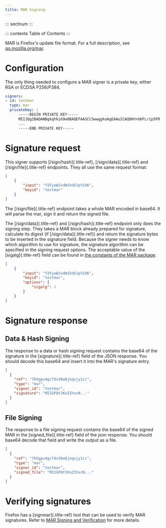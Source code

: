 ```yaml
---
title: MAR Signing
---
```


::: sectnum
:::

::: contents
Table of Contents
:::

MAR is Firefox\'s update file format. For a full description, see
[go.mozilla.org/mar](https://godoc.org/go.mozilla.org/mar).

# Configuration

The only thing needed to configure a MAR signer is a private key, either
RSA or ECDSA P256/P384.

``` yaml
signers:
- id: testmar
  type: mar
  privatekey: |
      -----BEGIN PRIVATE KEY-----
      MIIJQgIBADANBgkqhkiG9w0BAQEFAASCCSwwggkoAgEAAoICAQDHV+bKFLr1p5FR
      ...
      -----END PRIVATE KEY-----
```

# Signature request

This signer supports [/sign/hash]{.title-ref}, [/sign/data]{.title-ref}
and [/sign/file]{.title-ref} endpoints. They all use the same request
format:

``` json
[
    {
        "input": "Y2FyaWJvdW1hdXJpY2UK",
        "keyid": "testmar"
    }
]
```

The [/sign/file]{.title-ref} endpoint takes a whole MAR encoded in
base64. It will parse the mar, sign it and return the signed file.

The [/sign/data]{.title-ref} and [/sign/hash]{.title-ref} endpoint only
does the signing step. They takes a MAR block already prepared for
signature, calculate its digest (if [/sign/data]{.title-ref}) and return
the signature bytes to be inserted in the signature field. Because the
signer needs to know which algorithm to use for signature, the signature
algorithm can be specified in the signing request options. The
acceptable value of the [sigalg]{.title-ref} field can be found in [the
constants of the MAR
package](https://godoc.org/go.mozilla.org/mar#pkg-constants).

``` json
[
    {
        "input": "Y2FyaWJvdW1hdXJpY2UK",
        "keyid": "testmar",
        "options": {
            "sigalg": 1
        }
    }
]
```

# Signature response

## Data & Hash Signing

The response to a data or hash signing request contains the base64 of
the signature in the [signature]{.title-ref} field of the JSON response.
You should decode this base64 and insert it into the MAR\'s signature
entry.

``` json
[
  {
    "ref": "7khgpu4gcfdv30w8joqxjy1cc",
    "type": "mar",
    "signer_id": "testmar",
    "signature": "MIIGPQYJKoZIhvcN..."
  }
]
```

## File Signing

The response to a file signing request contains the base64 of the signed
MAR in the [signed_file]{.title-ref} field of the json response. You
should base64 decode that field and write the output as a file.

``` json
[
  {
    "ref": "7khgpu4gcfdv30w8joqxjy1cc",
    "type": "mar",
    "signer_id": "testmar",
    "signed_file": "MIIGPQYJKoZIhvcN..."
  }
]
```

# Verifying signatures

Firefox has a [signmar]{.title-ref} tool that can be used to verify MAR
signatures. Refer to [MAR Signing and
Verification](https://wiki.mozilla.org/Software_Update:MAR_Signing_and_Verification)
for more details.
